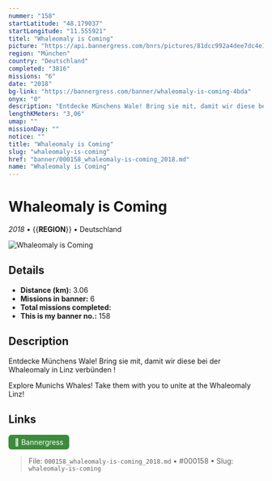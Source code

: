 ```yaml
---
nummer: "158"
startLatitude: "48.179037"
startLongitude: "11.555921"
titel: "Whaleomaly is Coming"
picture: "https://api.bannergress.com/bnrs/pictures/81dcc992a4dee7dc4e1e7088c1719b8c"
region: "München"
country: "Deutschland"
completed: "3816"
missions: "6"
date: "2018"
bg-link: "https://bannergress.com/banner/whaleomaly-is-coming-4bda"
onyx: "0"
description: "Entdecke Münchens Wale! Bring sie mit, damit wir diese bei der Whaleomaly in Linz verbünden !\n\nExplore Munichs Whales! Take them with you to unite at the Whaleomaly Linz!"
lengthKMeters: "3,06"
umap: ""
missionDay: ""
notice: ""
title: "Whaleomaly is Coming"
slug: "whaleomaly-is-coming"
href: "banner/000158_whaleomaly-is-coming_2018.md"
name: "Whaleomaly is Coming"
---
```

# Whaleomaly is Coming

*2018* • {{__REGION__}} • Deutschland

![Whaleomaly is Coming](https://api.bannergress.com/bnrs/pictures/81dcc992a4dee7dc4e1e7088c1719b8c)



## Details
- **Distance (km):** 3.06
- **Missions in banner:** 6
- **Total missions completed:** 
- **This is my banner no.:** 158



## Description
Entdecke Münchens Wale! Bring sie mit, damit wir diese bei der Whaleomaly in Linz verbünden !

Explore Munichs Whales! Take them with you to unite at the Whaleomaly Linz!



## Links
<a href="https://bannergress.com/banner/whaleomaly-is-coming-4bda" target="_blank" style="display:inline-block;margin-right:8px;padding:6px 12px;background:#3c8b3c;color:#fff;text-decoration:none;border-radius:6px;">🔗 Bannergress</a>



> File: `000158_whaleomaly-is-coming_2018.md` • #000158 • Slug: `whaleomaly-is-coming`

